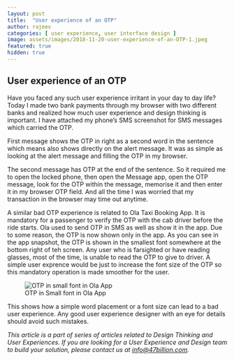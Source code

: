 ```yaml
---
layout: post
title:  "User experience of an OTP"
author: rajeev
categories: [ user experience, user interface design ]
image: assets/images/2018-11-20-user-experience-of-an-OTP-1.jpeg
featured: true
hidden: true
---
```

## User experience of an OTP

Have you faced any such user experience irritant in your day to day life?
Today I made two bank payments through my browser with two different banks and realized how much user experience and design thinking is important. I have attached my phone’s SMS screenshot for SMS messages which carried the OTP.

First message shows the OTP in right as a second word in the sentence which means also shows directly on the alert message. It was as simple as looking at the alert message and filling the OTP in my browser.

The second message has OTP at the end of the sentence. So it required me to open the locked phone, then open the Message app, open the OTP message, look for the OTP within the message, memorise it and then enter it in my browser OTP field. And all the time I was worried that my transaction in the browser may time out anytime.

A similar bad OTP experience is related to Ola Taxi Booking App. It is mandatory for a passenger to verify the OTP with the cab driver before the ride starts. Ola used to send OTP in SMS as well as show it in the app. Due to some reason, the OTP is now shown only in the app. As you can see in the app snapshot, the OTP is shown in the smallest font somewhere at the bottom right of teh screen. Any user who is farsighted or have reading glasses, most of the time, is unable to read the OTP to give to driver. A simple user exprence would be just to increase the font size of the OTP so this mandatory operation is made smoother for the user.

<figure>
  <img src="{{site.baseurl}}/assets/images/2018-11-20-user-experience-of-an-OTP-2.jpg" alt="OTP in small font in Ola App"/>
  <figcaption>OTP in Small font in Ola App</figcaption>
</figure>

This shows how a simple word placement or a font size can lead to a bad user experience. Any good user experience designer with an eye for details should avoid such mistakes.

*This article is a part of series of articles related to Design Thinking and User Experiences. If you are looking for a User Experience and Design team to build your solution, please contact us at info@47billion.com.*
